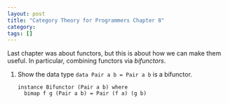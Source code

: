 ```yaml
---
layout: post
title: "Category Theory for Programmers Chapter 8"
category:
tags: []
---
```


Last chapter was about functors, but this is about how we can make
them useful. In particular, combining functors via _bifunctors_.

1. Show the data type `data Pair a b = Pair a b` is a bifunctor.

   ```
   instance Bifunctor (Pair a b) where
     bimap f g (Pair a b) = Pair (f a) (g b)
   ```
